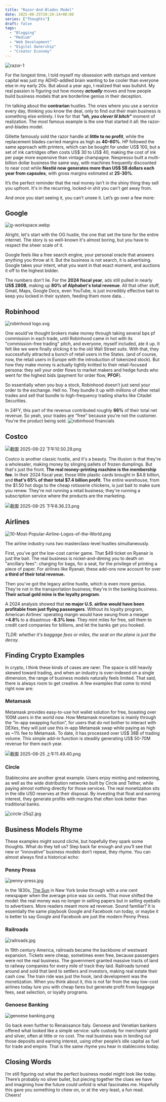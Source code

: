 ```yaml
---
title: "Razor-And-Blades Model"
date: 2025-08-25T20:29:14+08:00
series: ["Thoughts"]
draft: false
tags:
  - "Blogging"
  - "Medium"
  - "Web Development"
  - "Digital Ownership"
  - "Creator Economy"
---
```



![razor-1](razor-1.jpg)

For the longest time, I told myself my obsession with startups and venture capital was just my ADHD-addled brain wanting to be cooler than everyone else in my early 20s. But about a year ago, I realized that was bullshit. My real passion is figuring out how money ***actually*** moves and how people build business models that are borderline genius in their deception.

I’m talking about the **contrarian** hustles. The ones where you use a service every day, thinking you know the deal, only to find out their main business is something else entirely. I live for that ***"oh, you clever lil bitch"*** moment of realization. The most famous example is the one that started it all: the razor-and-blades model.

Gillette famously sold the razor handle at **little to no profit**, while the replacement blades carried margins as high as **40-60%**. HP followed the same approach with printers, which can be bought for under US$ 100, but a set of ink cartridges often costs US$ 30 to US$ 40, making the cost of ink per page more expensive than vintage champagne. Nespresso built a multi-billion dollar business the same way, with machines frequently discounted to near cost while **Nestlé now generates more than US$ 5B dollars each year from capsules**, with gross margins estimated at **25-30%**. 

It’s the perfect reminder that the real money isn't in the shiny thing they sell you upfront. It's in the recurring, locked-in shit you can't get away from.

And once you start seeing it, you can’t unsee it. Let’s go over a few more: 

## Google

![g-workspace.webp](razor-2.webp)

Alright, let's start with the OG hustle, the one that set the tone for the entire internet. The story is so well-known it's almost boring, but you have to respect the sheer scale of it.

Google feels like a free search engine, your personal oracle that answers anything you throw at it. But the business is not search, it is advertising. Google takes your intent, what you want in that exact moment, and auctions it off to the highest bidder.

The numbers don't lie. For the **2024 fiscal year**, ads still pulled in nearly **US$ 280B**, making up **80% of Alphabet's total revenue**. All that other stuff, Gmail, Maps, Google Docs, even YouTube, is just incredibly effective bait to keep you locked in their system, feeding them more data. .

## Robinhood

![robinhood logo.svg](razor-3.svg)

One would’ve thought brokers make money through taking several bps pf commission in each trade, until Robinhood came in hot with its "commission-free trading" pitch, and everyone, myself included, ate it up. It felt like we were finally sticking it to the old Wall Street suits. With that, they successfully attracted a bunch of retail users in the States. (and of course, now, the retail users in Europe with the introduction of tokenized stock). But how they make money is actually tightly knitted to their retail-focused persona: they sell your order flows to market makers and hedge funds who went for the highest bids (payment for order flow, **PFOF**). 

So essentially when you buy a stock, Robinhood doesn’t just send your order to the exchange. Hell no. They bundle it up with millions of other retail trades and sell that bundle to high-frequency trading sharks like Citadel Securities.

In 24FY, this part of the revenue contributed roughly **66%** of their total net revenue. So yeah, your trades are "free" because you're not the customer. You're the product being sold.
![robinhood financials](razor-3.5.png)

## Costco
![截圖 2025-08-22 下午10.50.29.png](razor-4.png)



Costco is another classic hustle, and it's a beauty. The illusion is that they're a wholesaler, making money by slinging pallets of frozen dumplings. But that's just the front. **The real money-printing machine is the membership fee**. In their 2024 fiscal year, those little plastic cards brought in $4.8 billion, and **that's 65% of their total $7.4 billion profit**. The entire warehouse, from the $1.50 hot dogs to the cheap rotisserie chickens, is just bait to make sure you renew. They're not running a retail business; they're running a subscription service where the products are the marketing.

![截圖 2025-08-25 下午8.36.23.png](razor-5.png)

## Airlines

![10-Most-Popular-Airline-Logos-of-the-World.png](razor-6.png)

The airline industry runs two masterclass-level hustles simultaneously.

First, you've got the low-cost carrier game. That $49 ticket on Ryanair is just the bait. The real business is nickel-and-diming you to death on "ancillary fees": charging for bags, for a seat, for the privilege of printing a piece of paper. For airlines like Ryanair, these add-ons now account for over **a third of their total revenue.** 

Then you've got the legacy airline hustle, which is even more genius. They're not in the transportation business; they're in the banking business. **Their actual gold mine is the loyalty program**. 

A 2024 analysis showed that **no major U.S. airline would have been profitable from just flying passengers**. Without its loyalty program, American Airlines' operating margin would have swung from a meager **+4.8%** to a disastrous **-8.3% loss**. They mint miles for free, sell them to credit card companies for billions, and let the banks get you hooked. 

*TLDR: whether it's baggage fees or miles, the seat on the plane is just the decoy.*

## Finding Crypto Examples

In crypto, I think these kinds of cases are rarer. The space is still heavily skewed toward trading, and when an industry is over-indexed on a single dimension, the range of business models naturally feels limited. That said, there is always room to get creative. A few examples that come to mind right now are:

### Metamask

Metamask provides easy-to-use hot wallet solution for free, boasting over 100M users in the world now. How Metamask monetizes is mainly through the “in-app swapping fuction”, for users that do not bother to interact with DEXes, they will just use this in-app Metamask swap while paying as high as ~1% fee to Metamask. To date, it has processed over US$ 38B of trading volume. This simple add-in function is steadily generating US$ 50-70M revenue for them each year. 

![截圖 2025-08-25 上午11.49.40.png](razor-7.png)

### Circle

Stablecoins are another great example. Users enjoy minting and redeeming, as well as the wide distribution networks built by Circle and Tether, while paying almost nothing directly for those services. The real monetization sits in the idle USD reserves at their disposal. By investing that float and earning interest, they generate profits with margins that often look better than traditional banks.

![circle-25q2.jpg](razor-8.jpg)

## Business Models Rhyme

These examples might sound cliché, but hopefully they spark some thoughts. What do they tell us? Step back far enough and you’ll see that new or “innovative” business models don’t repeat, they rhyme. You can almost always find a historical echo: 

### Penny Press

![penny-press.jpg](razor-9.jpg)

In the 1830s, [The Sun](https://en.wikipedia.org/wiki/The_New_York_Sun_(historical)) in New York broke through with a one cent newspaper when the average price was six cents. That move shifted the model: the real money was no longer in selling papers but in selling eyeballs to advertisers. More readers meant more ad revenue. Sound familiar? It is essentially the same playbook Google and Facebook run today, or maybe it is better to say Google and Facebook are just the modern Penny Press.

### Railroads

![railroads.jpg](razor-10.jpg)

In 19th century America, railroads became the backbone of westward expansion. Tickets were cheap, sometimes even free, because passengers were not the real business. The government granted massive tracts of land to railway companies for every mile of track they laid. Railroads turned around and sold that land to settlers and investors, making real estate their cash cow. The train ride was just the hook, land development was the monetization. When you think about it, this is not far from the way low-cost airlines today lure you with cheap fares but generate profit from baggage fees, seat selection, or loyalty programs.

### Genoese Banking

![genoese banking.png](razor-11.png)

Go back even further to Renaissance Italy. Genoese and Venetian bankers offered what looked like a simple service: safe custody for merchants’ gold and silver, often at little or no cost. The real business was in lending out those deposits and earning interest, using other people’s idle capital as fuel for trade and empire. That is the same rhyme you hear in stablecoins today. 

## Closing Words

I’m still figuring out what the perfect business model might look like today. There’s probably no silver bullet, but piecing together the clues we have and imagining how the future could unfold is what fascinates me. Hopefully this gave you something to chew on, or at the very least, a fun read. Cheers!